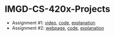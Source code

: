 # IMGD-CS-420x-Projects

- Assignment #1: [video](https://www.youtube.com/watch?v=AvGPiNDPMGg), [code](A1/A1FInal.frag), [explanation](A1/README.md)
- Assignment #2: [webpage](https://jakepelrah.github.io/A2), [code](A2/index.html), [explanation](A1/README.md)
